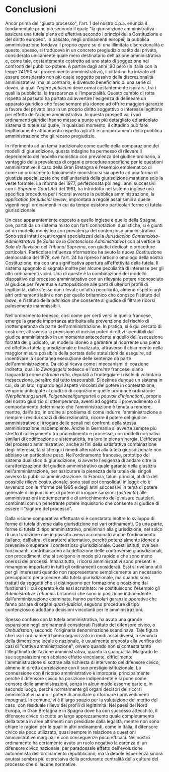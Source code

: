 # Conclusioni

Ancor prima del "giusto processo", l'art. 1 del nostro c.p.a. enuncia il fondamentale principio secondo il quale "la giurisdizione amministrativa assicura una tutela piena ed effettiva secondo i principi della Costituzione e del diritto europeo". In passato, negli ordinamenti europei, la pubblica amministrazione fondava il proprio _agere_ su di una illimitata discrezionalità e questo, spesso, si traduceva in un concreto pregiudizio patito dal privato, considerato unicamente quale mero destinatario dell'azione amministrativa e, come tale, costantemente costretto ad uno stato di soggezione nei confronti del pubblico potere. A partire dagli anni '90 però (in Italia con la legge 241/90 sul procedimento amministrativo), il cittadino ha iniziato ad essere  considerato non più quale soggetto passivo della discrezionalità amministrativa, ma, al contrario, è divenuto beneficiario di una serie di doveri, ai quali l'_agere publicum_ deve ormai costantemente ispirarsi, tra i quali la pubblicità, la trasparenza e l'imparzialità. Questo cambio di rotta rispetto al passato ha portato ad avvertire l'esigenza di delineare un apparato giuridico che fosse sempre più idoneo ad offrire maggiori garanzie a favore del privato leso in un proprio diritto soggettivo o interesse legittimo per effetto dell'azione amministrativa. In questa prospettiva, i vari ordinamenti giuridici hanno messo a punto un più dettagliato ed articolato sistema di tutele sul quale, in qualsiasi momento, il cittadino può fare legittimamente affidamento rispetto agli atti e comportamenti della pubblica amministrazione che gli recano pregiudizio.

In riferimento ad un tema tradizionale come quello della comparazione dei modelli di giurisdizione, questa indagine ha permesso di rilevare il deperimento del modello monistico con prevalenza del giudice ordinario, a vantaggio della prevalenza di organi e procedure specifiche per le questioni amministrative: il caso della Gran Bretagna è l'esempio emblematico di come un ordinamento tipicamente monistico si sia aperto ad una forma di giustizia specializzata che dell'unitarietà della giurisdizione mantiene solo la veste formale. La riforma del 1977, perfezionata poi negli anni successivi con il _Supreme Court Act_ del 1981, ha introdotto nel sistema inglese una specifica procedura per i ricorsi avverso la pubblica amministrazione, la _application for judicial review_, improntata a regole assai simili a quelle vigenti negli ordinamenti in cui da tempo esistono particolari forme di tutela giurisdizionale.

Un caso apparentemente opposto a quello inglese è quello della Spagna, ove, partiti da un sistema misto con forti connotazioni dualistiche, si è giunti ad un modello monistico con prevalenza del contenzioso amministrativo. Sono stati infatti creati organi specializzati della _Jurisdicción Contencioso-Administrativa_ (le _Salas de lo Contencioso Administrativo_) con al vertice la _Sala de Revision_ del _Tribunal Supremo_, con giudici dedicati e procedure particolari. Particolare influenza riformatrice ha avuto la nuova Costituzione democratica del 1978, ove l'art. 24 ha ripreso l'articolo omologo della nostra Costituzione, ma con una significativa apertura all'effettività della tutela. Il sistema spagnolo si segnala inoltre per alcune peculiarità di interesse per gli altri ordinamenti vicini. Una di queste è la combinazione del modello dispositivo del processo amministrativo con un rilevante potere riconosciuto al giudice per l'eventuale sottoposizione alle parti di ulteriori profili di legittimità, dalle stesse non rilevati; un'altra peculiarità, almeno rispetto agli altri ordinamenti latini e non per quello britannico che conosce l'istituto del _leave_, è l'istituto della _admision_ che consente al giudice di filtrare ricorsi palesemente inammissibili.

Nell'ordinamento tedesco, così come per certi versi in quello francese, emerge la grande importanza attribuita alla prevenzione del rischio di inottemperanza da parte dell'amministrazione. In pratica, si è qui cercato di costruire, attraverso la previsione di incisivi poteri direttivi spendibili dal giudice amministrativo in un momento antecedente a quello dell'esecuzione forzata del giudicato, un modello idoneo a garantire al ricorrente una piena ed effettiva tutela giurisdizionale e finalizzato, attraverso il chiarimento nella maggior misura possibile della portata delle statuizioni da eseguire, ad incentivare la spontanea esecuzione delle sentenze da parte dell'amministrazione. Da ciò si ricava come i meccanismi di coazione indiretta, quali lo _Zwangsgeld_ tedesco e l'_astreinte_ francese, siano traguardati come _estrema ratio_, deputati a fronteggiare i rischi di volontaria inesecuzione, peraltro del tutto trascurabili. Si delinea dunque un sistema in cui, da un lato, riguardo agli aspetti vincolati del potere in contestazione, vengono anticipate al giudizio di cognizione quelle pronunce ordinatorie (_Verplichtungsurteil, Folgenbeseitgungurteil_ e _pouvoir d'injonction_), proprie del nostro giudizio di ottemperanza, aventi ad oggetto il provvedimento o il comportamento determinato che l'amministrazione è tenuta a rendere, mentre, dall'altro, in ordine al problema di come indurre l'amministrazione a riempire i residui spazi di discrezionalità, ricorre il potere del giudice amministrativo di irrogare delle penali nei confronti della stessa amministrazione inadempiente. Anche in Germania si avverte sempre più stretto il collegamento tra procedimento e processo, con modelli normativi similari di codificazione e sistematicità, tra loro in piena sinergia. L'efficacia del processo amministrativo, anche ai fini della satisfattiva combinazione degli interessi, fa sì che qui i rimedi alternativi alla tutela giurisdizionale non abbiano un particolare peso. Nell'ordinamento francese, prototipo del sistema dualistico di giurisdizione, si avverte l'esigenza di andare oltre la caratterizzazione del giudice amministrativo quale garante della giustizia nell'amministrazione, per assicurare la pienezza della tutela dei singoli avverso la pubblica amministrazione. In Francia, taluni principi, al di là del possibile rilievo costituzionale, sono stati poi consolidati in leggi: ciò è avvenuto con le riforme del 1995 e degli anni successivi in tema di potere generale di ingiunzione, di potere di irrogare sanzioni (_astreinte_) alle amministrazioni inottemperanti e di arricchimento delle misure cautelari, combinati con un penetrante potere inquisitorio che consente al giudice di essere il "signore del processo".

Dalla visione comparativa effettuata si è constatato inoltre lo sviluppo di forme di tutela diverse dalla giurisdizione nei vari ordinamenti. Da una parte, forme di tutela di tipo amministrativo, preliminari alla giurisdizione, nel solco di una tradizione che in passato aveva accomunato anche l'ordinamento italiano; dall'altra, di carattere alternativo, perché potenzialmente idonee a prevenire o superare il contenzioso giurisdizionale. Questi istituti, ove ben funzionanti, contribuiscono alla deflazione delle controversie giurisdizionali, con procedimenti che si svolgono in modo più rapido e che sono meno onerosi dei processi. Innanzitutto, i ricorsi amministrativi sono presenti e rimangono importanti in tutti gli ordinamenti considerati. Essi si rivelano utili per gli interessati quando non rappresentano semplicemente un necessario presupposto per accedere alla tutela giurisdizionale, ma quando sono trattati da soggetti che si distinguono per formazione e posizione dai funzionari il cui operato è da essi scrutinato: ne costituiscono l'esempio gli _Administrative Tribunals_ britannici che sono in posizione indipendente dall'amministrazione esaminata, hanno particolari garanzie operative che fanno parlare di organi _quasi-judicial_, seguono procedure di tipo contenzioso e adottano decisioni vincolanti per le amministrazioni.

Spesso confuso con la tutela amministrativa, ha avuto una grande espansione negli ordinamenti considerati l'istituto del difensore civico, o _Ombudsman_, secondo l'originaria denominazione scandinava. Tale figura che i vari ordinamenti hanno organizzato in modi assai diversi, a seconda della dimensione locale o nazionale, è usualmente preposta alla verifica dei casi di "cattiva amministrazione", ovvero quando non si contesta tanto l'illegittimità dell'azione amministrativa, quanto la sua qualità. Malgrado le sue segnalazioni non abbiano effetto vincolante, difficilmente l'amministrazione si sottrae alla richiesta di intervento del difensore civico, almeno in diretta correlazione con il suo prestigio istituzionale. La connessione con il ricorso amministrativo è impropria, principalmente perché il difensore civico ha posizione indipendente e si pone come censore delle amministrazioni, senza in alcun modo esserne parte e, in secondo luogo, perché normalmente gli organi decisori dei ricorsi amministrativi hanno il potere di annullare o riformare i provvedimenti impugnati. In comune, vi è il largo spazio per la valutazione del merito del caso, con residuale rilievo dei profili di legittimità. Nei paesi del Nord Europa, in Gran Bretagna e in Spagna dove ha con successo attecchito, il difensore civico riscuote un largo apprezzamento quale completamento della tutela in aree altrimenti non presidiate dalla legalità, mentre non sono chiare le ragioni per le quali in altri ordinamenti, come in Italia, il difensore civico sia poco utilizzato, quasi sempre in relazione a questioni amministrative marginali e con conseguenze poco efficaci. Nel nostro ordinamento ha certamente avuto un ruolo negativo la carenza di un difensore civico nazionale, per paradossale effetto dell'evoluzione autonomista dell'ordinamento repubblicano, ma la debole esperienza sinora avutasi sembra più espressiva della perdurante centralità della cultura del processo che di lacune normative.
